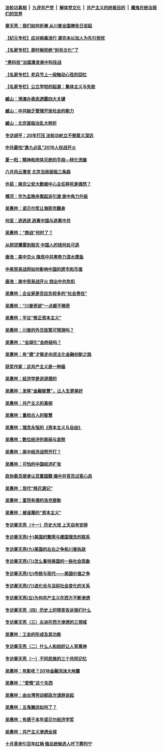 

####  [法轮功真相](../../../../basic/blob/master/README.md?t=07070702) &nbsp;|&nbsp; [九评共产党](../../../../9ping.md/blob/master/README.md?t=07070702) &nbsp;|&nbsp; [解体党文化](../../../../jtdwh.md/blob/master/README.md?t=07070702)  &nbsp;|&nbsp; [共产主义的终极目的](../../../../gczydzjmd.md/blob/master/README.md?t=07070702) &nbsp;|&nbsp; [魔鬼在统治我们的世界](../../../../mgztzwmdsj.md/blob/master/README.md?t=07070702) 

#### [章天亮：我们如何祈祷 从川普全国祷告日说起](../pages/nsc423/n11944627.md?t=07070702) 

#### [【纪元专栏】应对病毒流行 渥京未以加人为先引担忧](../pages/nsc423/n11875714.md?t=07070702) 

#### [【名家专栏】是时候拒绝“封杀文化”了](../pages/nsc423/n11814093.md?t=07070702) 

#### [“黑科技”治国激发美中科技战](../pages/nsc423/n11638056.md?t=07070702) 

#### [【名家专栏】老兵节上一段触动心弦的回忆](../pages/nsc423/n11646016.md?t=07070702) 

#### [【名家专栏】公立学校的起源：集体主义与失败](../pages/nsc423/n11601833.md?t=07070702) 

#### [臧山：港澳办表态透露四大关键](../pages/nsc423/n11421628.md?t=07070702) 

#### [臧山：中共缺乏管理开放社会的能力](../pages/nsc423/n11407457.md?t=07070702) 

#### [臧山：北京面临治乱大转折](../pages/nsc423/n11406895.md?t=07070702) 

#### [专访胡平：20年打压 法轮功屹立不倒意义深远](../pages/nsc423/n11398800.md?t=07070702) 

#### [中共最怕“逢九必乱”2019人权战开火](../pages/nsc423/n11385248.md?t=07070702) 

#### [夏一阳：精神和肉体灭绝的手段—转化洗脑](../pages/nsc423/n11368250.md?t=07070702) 

#### [六月风云激变 北京当局面临三条路](../pages/nsc423/n11313668.md?t=07070702) 

#### [许茹：南京公安大数据中心主任猝死是偶然？](../pages/nsc423/n11064744.md?t=07070702) 

#### [横河：华为孟晚舟案起诉引渡 美中角力升级](../pages/nsc423/n11027230.md?t=07070702) 

#### [吴惠林：诺贝尔奖让海耶克翻身](../pages/nsc423/n10890049.md?t=07070702) 

#### [何坚：逃逃逃 逃离中国与逃离中共](../pages/nsc423/n10592891.md?t=07070702) 

#### [吴惠林：“商战”何时了？](../pages/nsc423/n10573558.md?t=07070702) 

#### [从网贷爆雷到股灾 中国人的钱何处可逃](../pages/nsc423/n10572800.md?t=07070702) 

#### [唐浩：美中交火 隐现中共黑势力混水摸鱼](../pages/nsc423/n10544040.md?t=07070702) 

#### [中美贸易战将如何影响中国的房市和币值](../pages/nsc423/n10543697.md?t=07070702) 

#### [唐浩：美中贸易战开火 烧出中共危机](../pages/nsc423/n10540126.md?t=07070702) 

#### [吴惠林：企业家是否应负较多的“社会责任”](../pages/nsc423/n10535022.md?t=07070702) 

#### [吴惠林：“川普奇迹”一点都不稀奇](../pages/nsc423/n10512808.md?t=07070702) 

#### [吴惠林：平议“修正资本主义”](../pages/nsc423/n10495724.md?t=07070702) 

#### [吴惠林：川普的外交政策可预测吗？](../pages/nsc423/n10462387.md?t=07070702) 

#### [吴惠林：“全球化”会终结吗？](../pages/nsc423/n10452838.md?t=07070702) 

#### [吴惠林：有“德”才能走向民主化金融创新之路](../pages/nsc423/n10432292.md?t=07070702) 

#### [获奖作家：这共产主义是一种癌](../pages/nsc423/n10431541.md?t=07070702) 

#### [吴惠林：经济学是讲道德的](../pages/nsc423/n10398014.md?t=07070702) 

#### [吴惠林：发挥“金融智慧”，让人生更美好](../pages/nsc423/n10375019.md?t=07070702) 

#### [吴惠林：共产主义的真相](../pages/nsc423/n10351394.md?t=07070702) 

#### [吴惠林：重拾古人的智慧](../pages/nsc423/n10337691.md?t=07070702) 

#### [吴惠林：理念永恒的《资本主义与自由》](../pages/nsc423/n10316274.md?t=07070702) 

#### [吴惠林：数位经济的美丽与哀愁](../pages/nsc423/n10292946.md?t=07070702) 

#### [吴惠林：美中经济战将开打？](../pages/nsc423/n10258825.md?t=07070702) 

#### [吴惠林：可怕的中国经济扩张](../pages/nsc423/n10219147.md?t=07070702) 

#### [政协委员提承认双重国籍 揭中共官员过客心态](../pages/nsc423/n10208809.md?t=07070702) 

#### [吴惠林：现代“桃花源记”](../pages/nsc423/n10185234.md?t=07070702) 

#### [吴惠林：富而有德的洛克斐勒](../pages/nsc423/n10142264.md?t=07070702) 

#### [吴惠林：被诬蔑的“资本主义”](../pages/nsc423/n10124816.md?t=07070702) 

#### [专访章天亮（十一）历史大戏 上天自有安排](../pages/nsc423/n10094905.md?t=07070702) 

#### [专访章天亮(十)美国的繁荣与建国理念的联系](../pages/nsc423/n10094899.md?t=07070702) 

#### [专访章天亮(九)美国的左右之争和川普执政](../pages/nsc423/n10094889.md?t=07070702) 

#### [专访章天亮(八)怎么看待美国的一些社会现象](../pages/nsc423/n10094857.md?t=07070702) 

#### [专访章天亮(七)传统与现代——美国价值之争](../pages/nsc423/n10093140.md?t=07070702) 

#### [专访章天亮(六)进化论与当前社会变化的关系](../pages/nsc423/n10092036.md?t=07070702) 

#### [专访章天亮(五)为何共产主义在西方不断渗透](../pages/nsc423/n10083620.md?t=07070702) 

#### [专访章天亮（四）历史上的预言告诉我们什么](../pages/nsc423/n10083606.md?t=07070702) 

#### [专访章天亮（三）左派在西方渗透的三领域](../pages/nsc423/n10081115.md?t=07070702) 

#### [吴惠林：工会的形成及其功能](../pages/nsc423/n10080633.md?t=07070702) 

#### [专访章天亮（二）什么人和组织让人背离神](../pages/nsc423/n10076637.md?t=07070702) 

#### [专访章天亮（一）不同民族的三个共同记忆](../pages/nsc423/n10074188.md?t=07070702) 

#### [吴惠林：有影呒？2018金融泡沫大地震](../pages/nsc423/n10040534.md?t=07070702) 

#### [吴惠林：“爱情”这个东西](../pages/nsc423/n10019423.md?t=07070702) 

#### [吴惠林：由台湾劳动部政次请辞说起](../pages/nsc423/n9979679.md?t=07070702) 

#### [吴惠林：五鬼搬运如何了？](../pages/nsc423/n9925338.md?t=07070702) 

#### [吴惠林：有感于本年诺贝尔经济学奖](../pages/nsc423/n9871883.md?t=07070702) 

#### [吴惠林：共产主义渗透全球](../pages/nsc423/n9812748.md?t=07070702) 

#### [十月革命引百年红祸 俄总统候选人吁下葬列宁](../pages/nsc423/n9810182.md?t=07070702) 

